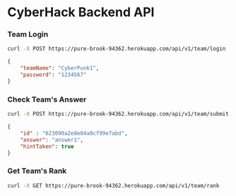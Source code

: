 # CyberHack Backend API

### Team Login

```bash
curl -X POST https://pure-brook-94362.herokuapp.com/api/v1/team/login
```

```json
{
    "teamName": "CyberPunk1",
    "password": "1234567"
}
```





###  Check Team's Answer

```bash
curl -X POST https://pure-brook-94362.herokuapp.com/api/v1/team/submit
```

```json
{
    "id" : "623090a2e8e04a0cf99e7abd",
    "answer": "answer1",
    "hintTaken": true
}
```



### Get Team's Rank

```bash
curl -X GET https://pure-brook-94362.herokuapp.com/api/v1/team/rank
```
